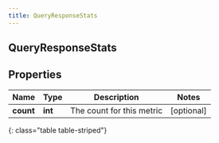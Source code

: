 ```yaml
---
title: QueryResponseStats
---
```

## QueryResponseStats

## Properties

|Name | Type | Description | Notes|
|------------ | ------------- | ------------- | -------------|
| **count** | **int** | The count for this metric | [optional] |
{: class="table table-striped"}


